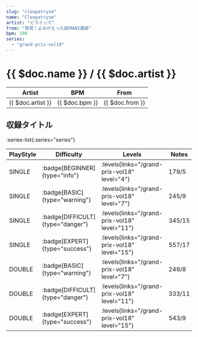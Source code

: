 ```yaml
---
slug: "cleopatrysm"
name: "Cleopatrysm"
artist: "ピラミッ℃"
from: "発見！よみがえったBEMANI遺跡"
bpm: 190
series:
  - "grand-prix-vol18"
---
```


# {{ $doc.name }} / {{ $doc.artist }}

|Artist|BPM|From|
|------|---|----|
|{{ $doc.artist }}|{{ $doc.bpm }}|{{ $doc.from }}|

## 収録タイトル

:series-list{:series="series"}

|PlayStyle|Difficulty|Levels|Notes|Movie|
|---------|----------|------|-----|-----|
|SINGLE| :badge[BEGINNER]{type="info"}| :levels{links="/grand-prix-vol18" level="4"}|179/5||
|SINGLE| :badge[BASIC]{type="warning"}| :levels{links="/grand-prix-vol18" level="7"}|245/9||
|SINGLE| :badge[DIFFICULT]{type="danger"}| :levels{links="/grand-prix-vol18" level="11"}|345/15||
|SINGLE| :badge[EXPERT]{type="success"}| :levels{links="/grand-prix-vol18" level="15"}|557/17||
|DOUBLE| :badge[BASIC]{type="warning"}| :levels{links="/grand-prix-vol18" level="7"}|249/8||
|DOUBLE| :badge[DIFFICULT]{type="danger"}| :levels{links="/grand-prix-vol18" level="11"}|333/11||
|DOUBLE| :badge[EXPERT]{type="success"}| :levels{links="/grand-prix-vol18" level="15"}|543/9||
